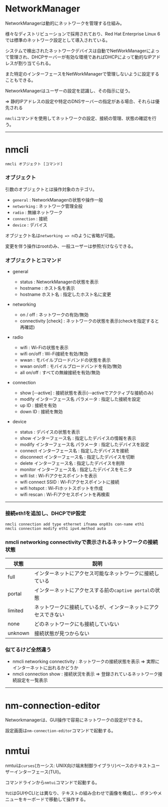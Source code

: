 # NetworkManager

NetworkManagerは動的にネットワークを管理する仕組み。

様々なディストリビューションで採用されており、Red Hat Enterprise Linux 6では標準のネットワーク設定として導入されている。

システムで検出されたネットワークデバイスは自動でNetWorkManagerによって管理され、DHCPサーバーが有効な環境であればDHCPによって動的なIPアドレスが割り当てられる。

また特定のインターフェースをNetWorkManagerで管理しないように設定することもできる。

NetworkManagerはユーザーの設定を認識し、その指示に従う。

=> 静的IPアドレスの設定や特定のDNSサーバーの指定がある場合、それらは優先される

`nmcli`コマンドを使用してネットワークの設定、接続の管理、状態の確認を行う。

---

# nmcli

```
nmcli オブジェクト [コマンド]
```

### オブジェクト

引数のオブジェクトとは操作対象のカテゴリ。

- `general` : NetworkManagerの状態や操作一般
- `networking` : ネットワーク管理全般
- `radio` : 無線ネットワーク
- `connection` : 接続
- `device` : デバイス

オブジェクト名は`networking => n`のように省略が可能。

変更を伴う操作はrootのみ、一般ユーザーは参照だけならできる。

### オブジェクトとコマンド

- general
  - status : NetworkManagerの状態を表示
  - hostname : ホスト名を表示
  - hostname ホスト名 : 指定したホスト名に変更

- networking
  - on / off : ネットワークの有効/無効
  - connectivity [check] : ネットワークの状態を表示(checkを指定すると再確認)

- radio
  - wifi : Wi-Fiの状態を表示
  - wifi on/off : Wi-Fi接続を有効/無効
  - wwan : モバイルブロードバンドの状態を表示
  - wwan on/off : モバイルブロードバンドを有効/無効
  - all on/off : すべての無線接続を有効/無効

- connection
  - show [--active] : 接続状態を表示(--activeでアクティブな接続のみ)
  - modify インターフェース名 パラメータ : 指定した接続を設定
  - up ID : 接続を有効
  - down ID : 接続を無効

- device
  - status : デバイスの状態を表示
  - show インターフェース名 : 指定したデバイスの情報を表示
  - modify インターフェース名 パラメータ : 指定したデバイスを設定
  - connect インターフェース名 : 指定したデバイスを接続
  - disconnect インターフェース名 : 指定したデバイスを切断
  - delete インターフェース名 : 指定したデバイスを削除
  - monitor インターフェース名 : 指定したデバイスをモニタ
  - wifi list : Wi-Fiアクセスポイントを表示
  - wifi connect SSID : Wi-Fiアクセスポイントに接続
  - wifi hotspot : Wi-Fiホットスポットを作成
  - wifi rescan : Wi-Fiアクセスポイントを再検索

---

### 接続eth1を追加し、DHCPでIP設定

```
nmcli connection add type ethernet ifnama enp03s con-name eth1
nmcli connection modify eth1 ipv4.method auto
```

### nmcli networking connectivityで表示されるネットワークの接続状態

| 状態    | 説明                                                           |
|---------|----------------------------------------------------------------|
| full    | インターネットにアクセス可能なネットワークに接続している       |
| portal  | インターネットにアクセスする前の`captive portal`の状態         |
| limited | ネットワークに接続しているが、インターネットにアクセスできない |
| none    | どのネットワークにも接続していない                             |
| unknown | 接続状態が見つからない                                         |

### 似てるけど全然違う

- nmcli networking connectivity : ネットワークの接続状態を表示 => 実際にインターネットに出れるかどうか
- nmcli connection show : 接続状況を表示 => 登録されているネットワーク接続設定を一覧表示

---

# nm-connection-editor

Networkmanagerは、GUI操作で容易にネットワークの設定ができる。

設定画面は`nm-connection-editor`コマンドで起動する。

# nmtui

nmtuiは`curses`(カーシス: UNIX向け端末制御ライブラリ)ベースのテキストユーザーインターフェース(TUI)。

コマンドラインから`nmtui`コマンドで起動する。

`TUI`はGUIやCLIとは異なり、テキストの組み合わせで画像を構成し、ボタンやメニューをキーボードで移動して操作する。

